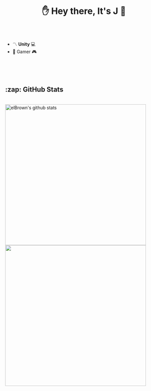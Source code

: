 ### <h1 align="center" >:raised_hand: Hey there, It's J :wave:</h1>

<br>
<br>

*  :part_alternation_mark: <b>Unity</b> :computer:
* :space_invader: Gamer :video_game:
<br>
<br>
<br>
<h2>:zap: GitHub Stats</h2>
<br>
<a href="https://github.com/jadelasmar/github-readme-stats">
  <img align="center" width="450px" src="https://github-readme-stats.vercel.app/api?username=jadelasmar&show_icons=true&include_all_commits=true&theme=midnight-purple" alt="elBrown's github stats"/>
</a>
<a href="https://github.com/jadelasmar/github-readme-stats">
  <img align="center" width="450px"  src="https://github-readme-stats.vercel.app/api/top-langs/?username=jadelasmar&layout=compact&theme=material-palenight"/>
</a>
